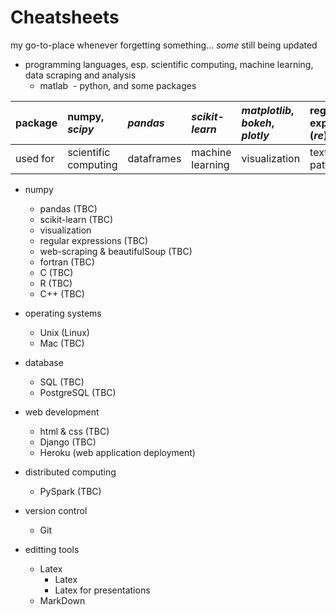 
# Cheatsheets
my go-to-place whenever forgetting something... _some_ still being updated

* programming languages, esp. scientific computing, machine learning, data scraping and analysis
  - matlab
  - python, and some packages  

| package  | numpy, _scipy_       | _pandas_   | _scikit-learn_   | _matplotlib_, _bokeh_, _plotly_ | regular expression (_re_) | _urllib_, _bs4.beautifulSoup_ |
|----------|:---------------------|:-----------|:-----------------|:--------------------------------|:---------------------------|:------------------------------|
| used for | scientific computing | dataframes | machine learning | visualization                   | texts, patterns           | web scraping                  |

* numpy
    * pandas (TBC)
    * scikit-learn (TBC)
    * visualization
    * regular expressions (TBC)
    * web-scraping & beautifulSoup (TBC)
  - fortran (TBC)
  - C (TBC)
  - R (TBC)
  - C++ (TBC)

* operating systems
  - Unix (Linux)
  - Mac (TBC)

* database
  - SQL (TBC)
  - PostgreSQL (TBC)

* web development
  - html & css (TBC)
  - Django (TBC)
  - Heroku (web application deployment)

* distributed computing
  - PySpark (TBC)

* version control
  - Git

* editting tools
  - Latex
    * Latex
    * Latex for presentations
  - MarkDown
